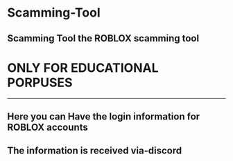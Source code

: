 # Scamming-Tool
Scamming Tool the ROBLOX scamming tool
----------------------------------------------------------------
# ONLY FOR EDUCATIONAL PORPUSES
----------------------------------------------------------------
Here you can Have the login information for ROBLOX accounts
----------------------------------------------------------------
The information is received via-discord 
-------------------------------------------------------------------------
